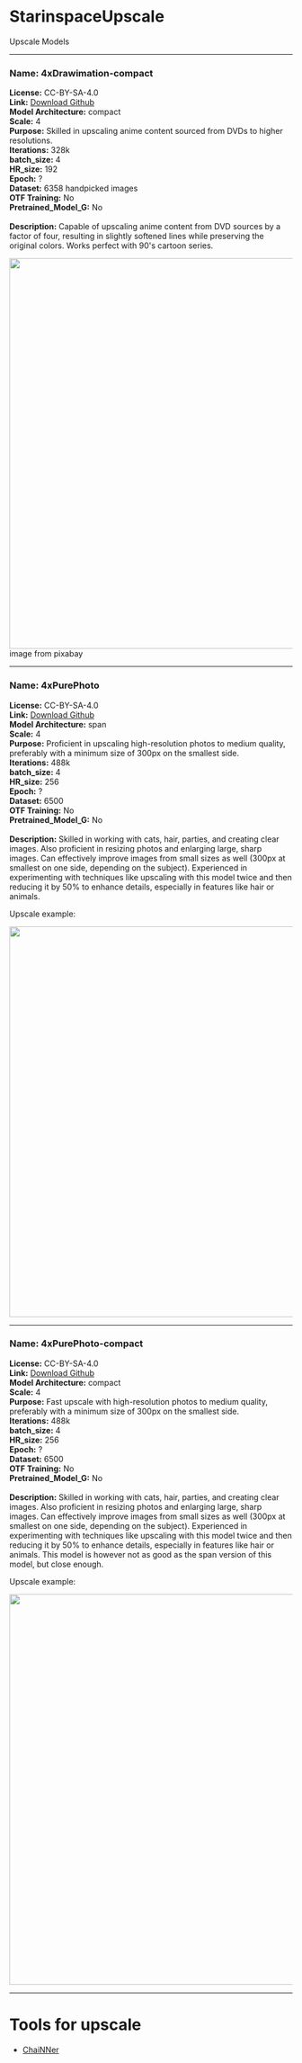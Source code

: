 # StarinspaceUpscale
Upscale Models
***

### Name: 4xDrawimation-compact
**License:** CC-BY-SA-4.0<br>
**Link:** [Download Github](https://github.com/starinspace/StarinspaceUpscale/releases/tag/Models) <br>
**Model Architecture:** compact <br>
**Scale:** 4 <br>
**Purpose:** Skilled in upscaling anime content sourced from DVDs to higher resolutions. <br>
**Iterations:** 328k <br>
**batch_size:** 4 <br>
**HR_size:** 192 <br>
**Epoch:** ? <br>
**Dataset:** 6358 handpicked images <br>
**OTF Training:** No <br>
**Pretrained_Model_G:** No <br>
 <br>
**Description:** Capable of upscaling anime content from DVD sources by a factor of four, resulting in slightly softened lines while preserving the original colors. Works perfect with 90's cartoon series.

[<img src="https://i.ibb.co/1bWH6SK/image.png" width="695"/>](https://imgsli.com/MjQ1Njgw)
image from pixabay

***

### Name: 4xPurePhoto
**License:** CC-BY-SA-4.0<br>
**Link:** [Download Github](https://github.com/starinspace/StarinspaceUpscale/releases/tag/Models) <br>
**Model Architecture:** span <br>
**Scale:** 4 <br>
**Purpose:** Proficient in upscaling high-resolution photos to medium quality, preferably with a minimum size of 300px on the smallest side. <br>
**Iterations:** 488k <br>
**batch_size:** 4 <br>
**HR_size:** 256 <br>
**Epoch:** ? <br>
**Dataset:** 6500 <br>
**OTF Training:** No <br>
**Pretrained_Model_G:** No <br>
 <br>
**Description:** Skilled in working with cats, hair, parties, and creating clear images. Also proficient in resizing photos and enlarging large, sharp images. Can effectively improve images from small sizes as well (300px at smallest on one side, depending on the subject). Experienced in experimenting with techniques like upscaling with this model twice and then reducing it by 50% to enhance details, especially in features like hair or animals.

Upscale example:

[<img src="https://i.ibb.co/Lkf6XLJ/Sk-rmbild-2024-03-08-142337.png" width="695"/>](https://imgsli.com/MjQ1Njc4)

***

### Name: 4xPurePhoto-compact
**License:** CC-BY-SA-4.0<br>
**Link:** [Download Github](https://github.com/starinspace/StarinspaceUpscale/releases/tag/Models) <br>
**Model Architecture:** compact <br>
**Scale:** 4 <br>
**Purpose:** Fast upscale with high-resolution photos to medium quality, preferably with a minimum size of 300px on the smallest side. <br>
**Iterations:** 488k <br>
**batch_size:** 4 <br>
**HR_size:** 256 <br>
**Epoch:** ? <br>
**Dataset:** 6500 <br>
**OTF Training:** No <br>
**Pretrained_Model_G:** No <br>
 <br>
**Description:** Skilled in working with cats, hair, parties, and creating clear images. Also proficient in resizing photos and enlarging large, sharp images. Can effectively improve images from small sizes as well (300px at smallest on one side, depending on the subject). Experienced in experimenting with techniques like upscaling with this model twice and then reducing it by 50% to enhance details, especially in features like hair or animals. This model is however not as good as the span version of this model, but close enough.

Upscale example:

[<img src="https://i.ibb.co/GHsYhxb/Sk-rmbild-2024-03-08-142004.png" width="695"/>](https://imgsli.com/MjQ1NjE1)

***

# Tools for upscale
* [ChaiNNer](https://github.com/chaiNNer-org/chaiNNer)





